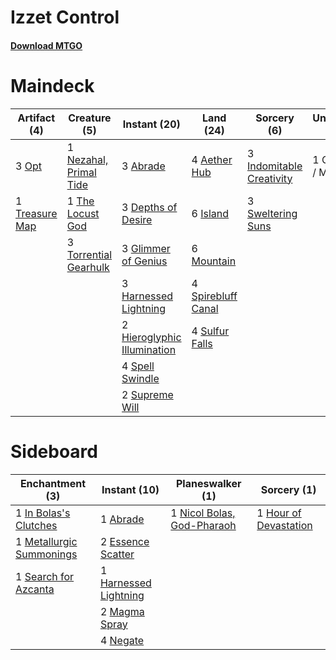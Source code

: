# Izzet Control

#### [Download MTGO](../collection/Izzet%20Control/Izzet%20Control.txt)
# Maindeck

|                                      Artifact (4)                                       |                                          Creature (5)                                           |                                             Instant (20)                                             |                                          Land (24)                                          |                                            Sorcery (6)                                            |   Unknown (1)   |
|-----------------------------------------------------------------------------------------|-------------------------------------------------------------------------------------------------|------------------------------------------------------------------------------------------------------|---------------------------------------------------------------------------------------------|---------------------------------------------------------------------------------------------------|-----------------|
|3 [Opt](http://gatherer.wizards.com/Pages/Card/Details.aspx?multiverseid=439586)         |1 [Nezahal, Primal Tide](http://gatherer.wizards.com/Pages/Card/Details.aspx?multiverseid=439702)|3 [Abrade](http://gatherer.wizards.com/Pages/Card/Details.aspx?multiverseid=430772)                   |4 [Aether Hub](http://gatherer.wizards.com/Pages/Card/Details.aspx?multiverseid=417815)      |3 [Indomitable Creativity](http://gatherer.wizards.com/Pages/Card/Details.aspx?multiverseid=423752)|1 Commit / Memory|
|1 [Treasure Map](http://gatherer.wizards.com/Pages/Card/Details.aspx?multiverseid=435410)|1 [The Locust God](http://gatherer.wizards.com/Pages/Card/Details.aspx?multiverseid=430686)      |3 [Depths of Desire](http://gatherer.wizards.com/Pages/Card/Details.aspx?multiverseid=435204)         |6 [Island](http://gatherer.wizards.com/Pages/Card/Details.aspx?multiverseid=439602)          |3 [Sweltering Suns](http://gatherer.wizards.com/Pages/Card/Details.aspx?multiverseid=426851)       |                 |
|                                                                                         |3 [Torrential Gearhulk](http://gatherer.wizards.com/Pages/Card/Details.aspx?multiverseid=420589) |3 [Glimmer of Genius](http://gatherer.wizards.com/Pages/Card/Details.aspx?multiverseid=417622)        |6 [Mountain](http://gatherer.wizards.com/Pages/Card/Details.aspx?multiverseid=439604)        |                                                                                                   |                 |
|                                                                                         |                                                                                                 |3 [Harnessed Lightning](http://gatherer.wizards.com/Pages/Card/Details.aspx?multiverseid=417690)      |4 [Spirebluff Canal](http://gatherer.wizards.com/Pages/Card/Details.aspx?multiverseid=417822)|                                                                                                   |                 |
|                                                                                         |                                                                                                 |2 [Hieroglyphic Illumination](http://gatherer.wizards.com/Pages/Card/Details.aspx?multiverseid=426759)|4 [Sulfur Falls](http://gatherer.wizards.com/Pages/Card/Details.aspx?multiverseid=241987)    |                                                                                                   |                 |
|                                                                                         |                                                                                                 |4 [Spell Swindle](http://gatherer.wizards.com/Pages/Card/Details.aspx?multiverseid=435235)            |                                                                                             |                                                                                                   |                 |
|                                                                                         |                                                                                                 |2 [Supreme Will](http://gatherer.wizards.com/Pages/Card/Details.aspx?multiverseid=430738)             |                                                                                             |                                                                                                   |                 |


# Sideboard

|                                          Enchantment (3)                                          |                                          Instant (10)                                          |                                          Planeswalker (1)                                           |                                          Sorcery (1)                                           |
|---------------------------------------------------------------------------------------------------|------------------------------------------------------------------------------------------------|-----------------------------------------------------------------------------------------------------|------------------------------------------------------------------------------------------------|
|1 [In Bolas's Clutches](http://gatherer.wizards.com/Pages/Card/Details.aspx?multiverseid=442942)   |1 [Abrade](http://gatherer.wizards.com/Pages/Card/Details.aspx?multiverseid=430772)             |1 [Nicol Bolas, God-Pharaoh](http://gatherer.wizards.com/Pages/Card/Details.aspx?multiverseid=430829)|1 [Hour of Devastation](http://gatherer.wizards.com/Pages/Card/Details.aspx?multiverseid=430786)|
|1 [Metallurgic Summonings](http://gatherer.wizards.com/Pages/Card/Details.aspx?multiverseid=417629)|2 [Essence Scatter](http://gatherer.wizards.com/Pages/Card/Details.aspx?multiverseid=438446)    |                                                                                                     |                                                                                                |
|1 [Search for Azcanta](http://gatherer.wizards.com/Pages/Card/Details.aspx?multiverseid=435226)    |1 [Harnessed Lightning](http://gatherer.wizards.com/Pages/Card/Details.aspx?multiverseid=417690)|                                                                                                     |                                                                                                |
|                                                                                                   |2 [Magma Spray](http://gatherer.wizards.com/Pages/Card/Details.aspx?multiverseid=None)          |                                                                                                     |                                                                                                |
|                                                                                                   |4 [Negate](http://gatherer.wizards.com/Pages/Card/Details.aspx?multiverseid=None)               |                                                                                                     |                                                                                                |


